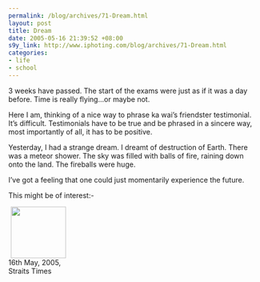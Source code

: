 ```yaml
--- 
permalink: /blog/archives/71-Dream.html
layout: post
title: Dream
date: 2005-05-16 21:39:52 +08:00
s9y_link: http://www.iphoting.com/blog/archives/71-Dream.html
categories: 
- life
- school
---
```

<p class="whiteline"><p>3 weeks have passed. The start of the exams were just as if it was a day before. Time is really flying...or maybe not.</p>
</p><p class="whiteline"><p>Here I am, thinking of a nice way to phrase ka wai&#8217;s friendster testimonial. It&#8217;s difficult. Testimonials have to be true and be phrased in a sincere way, most importantly of all, it has to be positive.</p>
</p><p class="whiteline"><p>Yesterday, I had a strange dream. I dreamt of destruction of Earth. There was a meteor shower. The sky was filled with balls of fire, raining down onto the land. The fireballs were huge.</p>
</p><p class="whiteline"><p>I&#8217;ve got a feeling that one could just momentarily experience the future.</p>
</p><p class="whiteline"><p>This might be of interest:-</p>
</p><p class="break"><div class="serendipity_imageComment_center" style="width: 110px"><div class="serendipity_imageComment_img"><a onclick="_gaq.push(['_trackPageview', '/download/blog/uploads/st-takgiu.png']);"  href='http://static-s3.iphoting.com/blog/uploads/st-takgiu.png'><img width='110' height='103' border='0' hspace='5' src='http://static-s3.iphoting.com/blog/uploads/st-takgiu.serendipityThumb.png' alt='' /></a></div><div class="serendipity_imageComment_txt">16th May, 2005, Straits Times</div></div></p>
